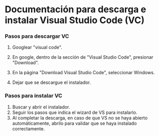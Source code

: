 # Documentación para descarga e instalar Visual Studio Code (VC)

### Pasos para descargar VC

1. Googlear "visual code".

2. En google, dentro de la sección de "Visual Studio Code", presionar "Download".

3. En la página "Download Visual Studio Code", seleccionar Windows.

4. Dejar que se descargue el instalador.

### Pasos para instalar VC

1. Buscar y abrir el instalador.
2. Seguir los pasos que indica el wizard de VS para instalarlo.
3. Al completar la descarga, en caso de que VS no se haya abierto automáticamente, abrilo para validar que se haya instalado correctamente.

